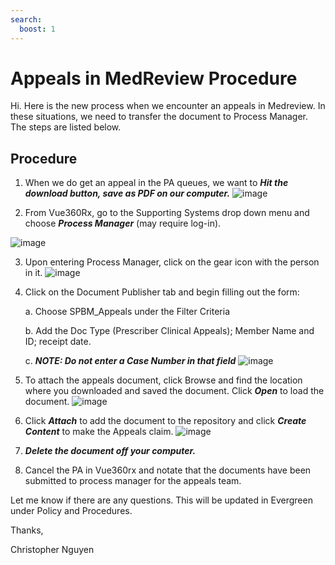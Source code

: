 ```yaml
---
search:
  boost: 1
---
```


# Appeals in MedReview Procedure

Hi.
Here is the new process when we encounter an appeals in Medreview.  In these situations, we need to transfer the document to Process Manager.   The steps are listed below.

## Procedure
1.	When we do get an appeal in the PA queues,  we want to ***Hit the download button, save as PDF on our computer.***
![image](https://user-images.githubusercontent.com/122046056/231279068-bf7230be-5555-4519-869b-42ed5eeb9bd0.png)

2.	From Vue360Rx,  go to the Supporting Systems drop down menu and choose ***Process Manager*** (may require log-in).
	 
![image](https://user-images.githubusercontent.com/122046056/231279126-5eb09ba6-400b-4766-8199-a6265fe735ee.png)

3.	Upon entering Process Manager, click on the gear icon with the person in it.
![image](https://user-images.githubusercontent.com/122046056/231279162-5dac9966-56d5-48b6-9078-6099bb6850a2.png)

4.	Click on the Document Publisher tab and begin filling out the form:
    
    a.	Choose SPBM_Appeals under the Filter Criteria
    
    b.	Add the Doc Type (Prescriber Clinical Appeals); Member Name and ID; receipt date.
    
    c.	***NOTE: Do not enter a Case Number in that field*** 
![image](https://user-images.githubusercontent.com/122046056/231279262-78e2bf9b-56c9-47e4-b5b8-904d1a4c76bc.png)

5.	To attach the appeals document, click Browse and find the location where you downloaded and saved the document. Click ***Open*** to load the document. 
![image](https://user-images.githubusercontent.com/122046056/231279325-58e5d6ea-47ea-4997-bd1b-63065f6f5e00.png)

6. Click ***Attach*** to add the document to the repository and click ***Create Content*** to make the Appeals claim.
![image](https://user-images.githubusercontent.com/122046056/231279399-c7d22e70-d0f1-41db-8eb0-fcfd5cf5d80a.png)

7.	***Delete the document off your computer.***
8.	Cancel the PA in Vue360rx and notate that the documents have been submitted to process manager for the appeals team.

Let me know if there are any questions. This will be updated in Evergreen under Policy and Procedures.

Thanks,

Christopher Nguyen


